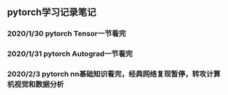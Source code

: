 ## pytorch学习记录笔记
### 2020/1/30 pytorch Tensor一节看完
### 2020/1/31 pytorch Autograd一节看完
### 2020/2/3  pytorch nn基础知识看完，经典网络复现暂停，转攻计算机视觉和数据分析